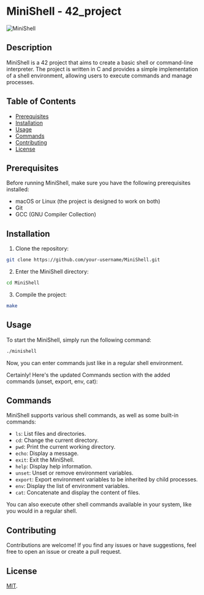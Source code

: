 # MiniShell - 42_project

![MiniShell](https://img.shields.io/badge/MiniShell-42_Project-blue)

## Description

MiniShell is a 42 project that aims to create a basic shell or command-line interpreter. The project is written in C and provides a simple implementation of a shell environment, allowing users to execute commands and manage processes.

## Table of Contents

- [Prerequisites](#prerequisites)
- [Installation](#installation)
- [Usage](#usage)
- [Commands](#commands)
- [Contributing](#contributing)
- [License](#license)

## Prerequisites

Before running MiniShell, make sure you have the following prerequisites installed:

- macOS or Linux (the project is designed to work on both)
- Git
- GCC (GNU Compiler Collection)

## Installation

1. Clone the repository:

```bash
git clone https://github.com/your-username/MiniShell.git
```

2. Enter the MiniShell directory:

```bash
cd MiniShell
```

3. Compile the project:

```bash
make
```

## Usage

To start the MiniShell, simply run the following command:

```bash
./minishell
```

Now, you can enter commands just like in a regular shell environment.


Certainly! Here's the updated Commands section with the added commands (unset, export, env, cat):

## Commands

MiniShell supports various shell commands, as well as some built-in commands:

- `ls`: List files and directories.
- `cd`: Change the current directory.
- `pwd`: Print the current working directory.
- `echo`: Display a message.
- `exit`: Exit the MiniShell.
- `help`: Display help information.
- `unset`: Unset or remove environment variables.
- `export`: Export environment variables to be inherited by child processes.
- `env`: Display the list of environment variables.
- `cat`: Concatenate and display the content of files.

You can also execute other shell commands available in your system, like you would in a regular shell.


## Contributing

Contributions are welcome! If you find any issues or have suggestions, feel free to open an issue or create a pull request.

## License

[MIT](https://github.com/your-username/MiniShell/blob/master/LICENSE).